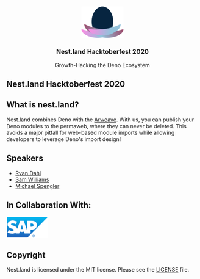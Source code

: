 <br />
<p align="center">
  <a href="https://nest.land/">
    <img src="../assets/logo_light.png" alt="nest.land logo (hacktober version)" width="110">
  </a>

  <h3 align="center">Nest.land Hacktoberfest 2020</h3>

  <p align="center">
    Growth-Hacking the Deno Ecosystem
 </p>
</p>

## Nest.land Hacktoberfest 2020

## What is nest.land?

Nest.land combines Deno with the [Arweave](https://arweave.org). With us, you can publish your Deno modules to the permaweb, where they can never be deleted. This avoids a major pitfall for web-based module imports while allowing developers to leverage Deno's import design!

## Speakers

- [Ryan Dahl](https://github.com/ry)
- [Sam Williams](https://github.com/samcamwilliams)
- [Michael Spengler](https://github.com/michael-spengler)

## In Collaboration With:

<img src="../assets/sap_logo.png" alt="SAP Logo" width="110">

## Copyright

Nest.land is licensed under the MIT license. Please see the [LICENSE](../LICENSE) file.
